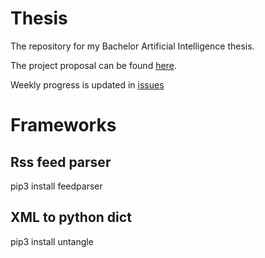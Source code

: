 # Thesis
The repository for my Bachelor Artificial Intelligence thesis.

The project proposal can be found [here](../../wiki).

Weekly progress is updated in [issues](../../issues)

# Frameworks

## Rss feed parser
pip3 install feedparser

## XML to python dict
pip3 install untangle
